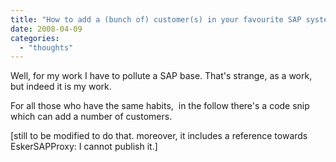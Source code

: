 ```yaml
---
title: "How to add a (bunch of) customer(s) in your favourite SAP system?"
date: 2008-04-09
categories: 
  - "thoughts"
---
```


Well, for my work I have to pollute a SAP base. That's strange, as a work, but indeed it is my work.

For all those who have the same habits,  in the follow there's a code snip which can add a number of customers.

\[still to be modified to do that. moreover, it includes a reference towards EskerSAPProxy: I cannot publish it.\]
